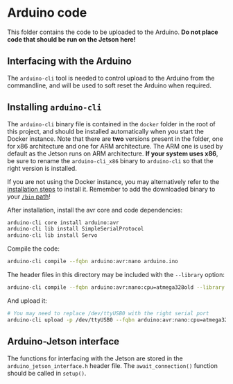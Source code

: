 # Arduino code
This folder contains the code to be uploaded to the Arduino. **Do not place code that should be run on the Jetson here!**

## Interfacing with the Arduino
The `arduino-cli` tool is needed to control upload to the Arduino from the commandline, and will be used to soft reset the Arduino when required. 

## Installing `arduino-cli`
The `arduino-cli` binary file is contained in the `docker` folder in the root of this project, and should be installed automatically when you start the Docker instance. Note that there are **two** versions present in the folder, one for x86 architecture and one for ARM architecture. The ARM one is used by default as the Jetson runs on ARM architecture. **If your system uses x86**, be sure to rename the `arduino-cli_x86` binary to `arduino-cli` so that the right version is installed.

If you are not using the Docker instance, you may alternatively refer to the [installation steps](https://arduino.github.io/arduino-cli/0.35/installation/) to install it. Remember to add the downloaded binary to your [`/bin` path](https://refspecs.linuxfoundation.org/FHS_3.0/fhs/ch03s04.html)!

After installation, install the avr core and code dependencies:

```bash
arduino-cli core install arduino:avr
arduino-cli lib install SimpleSerialProtocol
arduino-cli lib install Servo
```

Compile the code:

```bash
arduino-cli compile --fqbn arduino:avr:nano arduino.ino
```

The header files in this directory may be included with the `--library` option:

```bash
arduino-cli compile --fqbn arduino:avr:nano:cpu=atmega328old --library . main/main.ino
```

And upload it:

```bash
# You may need to replace /dev/ttyUSB0 with the right serial port
arduino-cli upload -p /dev/ttyUSB0 --fqbn arduino:avr:nano:cpu=atmega328old arduino.ino
```

## Arduino-Jetson interface
The functions for interfacing with the Jetson are stored in the `arduino_jetson_interface.h` header file. The `await_connection()` function should be called in `setup()`.